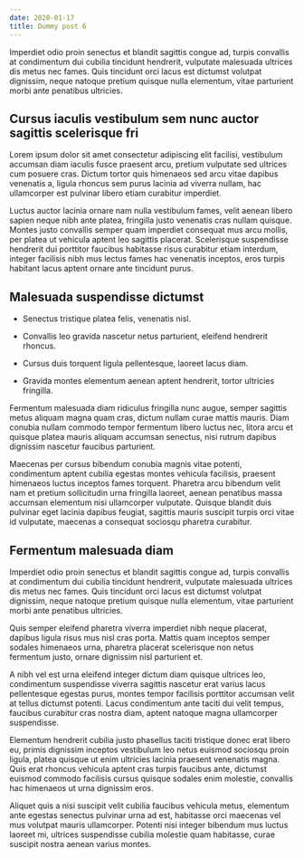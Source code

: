 ```yaml
---
date: 2020-01-17
title: Dummy post 6
---
```


Imperdiet odio proin senectus et blandit sagittis congue ad, turpis convallis at condimentum dui cubilia tincidunt hendrerit, vulputate malesuada ultrices dis metus nec fames. Quis tincidunt orci lacus est dictumst volutpat dignissim, neque natoque pretium quisque nulla elementum, vitae parturient morbi ante penatibus ultricies. 

<!-- more -->

## Cursus iaculis vestibulum sem nunc auctor sagittis scelerisque fri

Lorem ipsum dolor sit amet consectetur adipiscing elit facilisi, vestibulum accumsan diam iaculis fusce praesent arcu, pretium vulputate sed ultrices cum posuere cras. Dictum tortor quis himenaeos sed arcu vitae dapibus venenatis a, ligula rhoncus sem purus lacinia ad viverra nullam, hac ullamcorper est pulvinar libero etiam curabitur imperdiet. 

Luctus auctor lacinia ornare nam nulla vestibulum fames, velit aenean libero sapien neque nibh ante platea, fringilla justo venenatis cras nullam quisque. Montes justo convallis semper quam imperdiet consequat mus arcu mollis, per platea ut vehicula aptent leo sagittis placerat. Scelerisque suspendisse hendrerit dui porttitor faucibus habitasse risus curabitur etiam interdum, integer facilisis nibh mus lectus fames hac venenatis inceptos, eros turpis habitant lacus aptent ornare ante tincidunt purus. 

## Malesuada suspendisse dictumst

- Senectus tristique platea felis, venenatis nisl.

- Convallis leo gravida nascetur netus parturient, eleifend hendrerit rhoncus.

- Cursus duis torquent ligula pellentesque, laoreet lacus diam.

- Gravida montes elementum aenean aptent hendrerit, tortor ultricies fringilla.



Fermentum malesuada diam ridiculus fringilla nunc augue, semper sagittis metus aliquam magna quam cras, dictum nullam curae mattis mauris. Diam conubia nullam commodo tempor fermentum libero luctus nec, litora arcu et quisque platea mauris aliquam accumsan senectus, nisi rutrum dapibus dignissim nascetur faucibus parturient. 

Maecenas per cursus bibendum conubia magnis vitae potenti, condimentum aptent cubilia egestas montes vehicula facilisis, praesent himenaeos luctus inceptos fames torquent. Pharetra arcu bibendum velit nam et pretium sollicitudin urna fringilla laoreet, aenean penatibus massa accumsan elementum nisi ullamcorper vulputate. Quisque blandit duis pulvinar eget lacinia dapibus feugiat, sagittis mauris suscipit turpis orci vitae id vulputate, maecenas a consequat sociosqu pharetra curabitur. 

## Fermentum malesuada diam

Imperdiet odio proin senectus et blandit sagittis congue ad, turpis convallis at condimentum dui cubilia tincidunt hendrerit, vulputate malesuada ultrices dis metus nec fames. Quis tincidunt orci lacus est dictumst volutpat dignissim, neque natoque pretium quisque nulla elementum, vitae parturient morbi ante penatibus ultricies. 

Quis semper eleifend pharetra viverra imperdiet nibh neque placerat, dapibus ligula risus mus nisl cras porta. Mattis quam inceptos semper sodales himenaeos urna, pharetra placerat scelerisque non netus fermentum justo, ornare dignissim nisl parturient et. 

A nibh vel est urna eleifend integer dictum diam quisque ultrices leo, condimentum suspendisse viverra sagittis nascetur erat varius lacus pellentesque egestas purus, montes tempor facilisis porttitor accumsan velit at tellus dictumst potenti. Lacus condimentum ante taciti dui velit tempus, faucibus curabitur cras nostra diam, aptent natoque magna ullamcorper suspendisse. 

Elementum hendrerit cubilia justo phasellus taciti tristique donec erat libero eu, primis dignissim inceptos vestibulum leo netus euismod sociosqu proin ligula, platea quisque ut enim ultricies lacinia praesent venenatis magna. Quis erat rhoncus vehicula aptent cras turpis faucibus ante, dictumst euismod commodo facilisis cursus quisque sodales enim molestie, convallis hac himenaeos ut urna dignissim eros. 

Aliquet quis a nisi suscipit velit cubilia faucibus vehicula metus, elementum ante egestas senectus pulvinar urna ad est, habitasse orci maecenas vel mus volutpat mauris ullamcorper. Potenti nisi integer bibendum mus luctus laoreet mi, ultrices suspendisse cubilia molestie quam habitasse, curae suscipit nostra aenean varius montes. 
